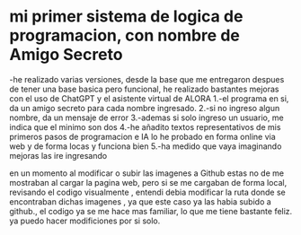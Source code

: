 <h1>mi primer sistema de logica de programacion, con nombre de Amigo Secreto</h1>
-he realizado varias versiones, desde la base que me entregaron
despues de tener una base basica pero funcional, he realizado bastantes mejoras con el uso de ChatGPT
y el asistente virtual de ALORA
1.-el programa en si, da un amigo secreto para cada nombre ingresado.
2.-si no ingreso algun nombre, da un mensaje de error
3.-ademas si solo ingreso un usuario, me indica que el minimo son dos
4.-he añadito textos representativos de mis primeros pasos de programacion e IA
lo he probado en forma online via web y de forma locas y funciona bien
5.-ha medido que vaya imaginando mejoras las ire ingresando

en un momento al modificar o subir las imagenes a Github estas no de me mostraban al cargar la pagina web, pero si se me cargaban de forma local, revisando el codigo visualmente , entendi debia modificar la ruta donde se encontraban dichas imagenes , ya que este caso ya las habia subido a github., el codigo ya se me hace mas familiar, lo que me tiene bastante feliz. ya puedo hacer modificiones por si solo.
